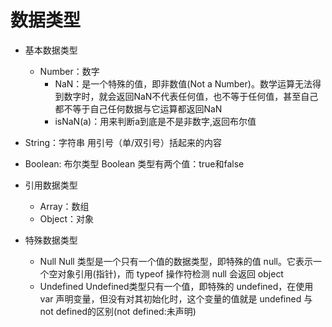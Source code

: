 # 数据类型

+ 基本数据类型
  + Number：数字
    + NaN：是一个特殊的值，即非数值(Not a Number)。数学运算无法得到数字时，就会返回NaN不代表任何值，也不等于任何值，甚至自己都不等于自己任何数据与它运算都返回NaN
    + isNaN(a)：用来判断a到底是不是非数字,返回布尔值
+ String：字符串
用引号（单/双引号）括起来的内容
+ Boolean: 布尔类型
Boolean 类型有两个值：true和false
+ 引用数据类型
  + Array：数组
  + Object：对象
+ 特殊数据类型

  + Null
Null 类型是一个只有一个值的数据类型，即特殊的值 null。它表示一个空对象引用(指针)，而 typeof 操作符检测 null 会返回 object
  + Undefined
Undefined类型只有一个值，即特殊的 undefined，在使用 var 声明变量，但没有对其初始化时，这个变量的值就是 undefined
与not defined的区别(not defined:未声明)